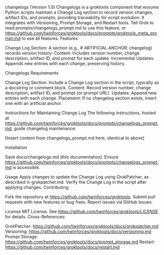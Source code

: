 changelogs (Version 1.0)
Changelogs is a groktools component that ensures Python scripts maintain a Change Log section to record version changes, artifact IDs, and prompts, providing traceability for script evolution. It integrates with Versioning, Prompt Storage, and Restart tools. Tell Grok to read prompts/changelogs_prompt.md to use this feature, or https://github.com/twinforces/groktools/docs/prompts/groktools_meta_prompt.md to use all features.
Features

Change Log Section: A section (e.g., # ARTIFICIAL ANCHOR: changelog) records version history.
Content: Includes version number, change description, artifact ID, and prompt for each update.
Incremental Updates: Appends new entries with each change, preserving history.

Changelogs Requirements

Change Log Section: Include a Change Log section in the script, typically as a docstring or comment block.
Content: Record version number, change description, artifact ID, and prompt (or prompt URL).
Updates: Append new entries with each change.
Placement: If no changelog section exists, insert one with an artificial anchor.

Instructions for Maintaining Change Log
The following instructions, hosted at https://github.com/twinforces/groktools/docs/prompts/changelogs_prompt.md, guide changelog maintenance:

[Insert content from changelogs_prompt.md here, identical to above]

Installation

Save docs/changelogs.md (this documentation).
Ensure https://github.com/twinforces/groktools/docs/prompts/changelogs_prompt.md is accessible.

Usage
Apply changes to update the Change Log using GrokPatcher, as described in grokpatcher.md. Verify the Change Log in the script after applying changes.
Contributing

Fork the repository at https://github.com/twinforces/groktools.
Submit pull requests with new features or bug fixes.
Report issues via GitHub Issues.

License
MIT License. See https://github.com/twinforces/groktools/LICENSE for details.
Cross-References:

GrokPatcher: https://github.com/twinforces/groktools/docs/grokpatcher.md
Versioning: https://github.com/twinforces/groktools/docs/versioning.md
Prompt Storage: https://github.com/twinforces/groktools/docs/prompt_storage.md
Restart: https://github.com/twinforces/groktools/docs/restart.md

